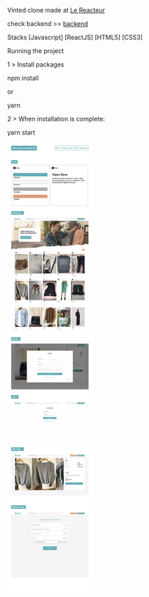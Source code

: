 Vinted clone made at [Le Reacteur](https://www.lereacteur.io/)

check backend >> [backend](https://github.com/MirkoChiavaroli/Vinted-Backend)

Stacks [Javascript] [ReactJS] [HTML5] [CSS3]

Running the project

1️ > Install packages

npm install

or

yarn

2 > When installation is complete:

yarn start

![Vinted](src/assets/img/Vinted.jpg)
